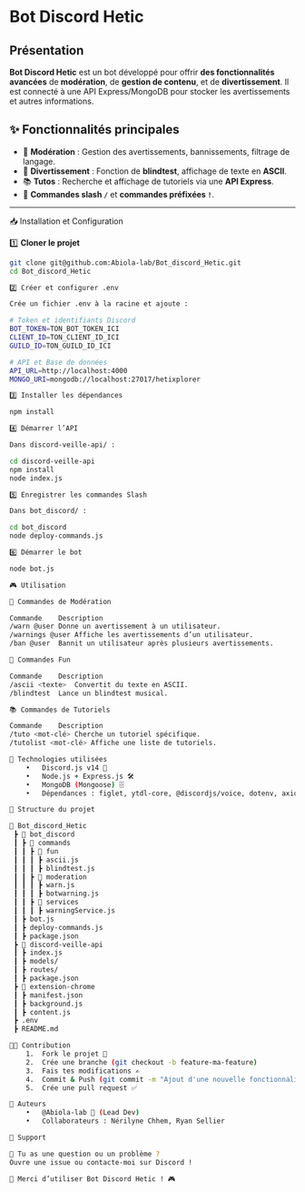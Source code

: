#  Bot Discord Hetic

##  Présentation
**Bot Discord Hetic** est un bot développé pour offrir **des fonctionnalités avancées** de **modération**, de **gestion de contenu**, et de **divertissement**. Il est connecté à une API Express/MongoDB pour stocker les avertissements et autres informations.

## ✨ Fonctionnalités principales
- 🔨 **Modération** : Gestion des avertissements, bannissements, filtrage de langage.
- 🎵 **Divertissement** : Fonction de **blindtest**, affichage de texte en **ASCII**.
- 📚 **Tutos** : Recherche et affichage de tutoriels via une **API Express**.
- 🔧 **Commandes slash `/`** et **commandes préfixées `!`**.

---

 📥 Installation et Configuration

 1️⃣ **Cloner le projet**
```bash
git clone git@github.com:Abiola-lab/Bot_discord_Hetic.git
cd Bot_discord_Hetic

2️⃣ Créer et configurer .env

Crée un fichier .env à la racine et ajoute :

# Token et identifiants Discord
BOT_TOKEN=TON_BOT_TOKEN_ICI
CLIENT_ID=TON_CLIENT_ID_ICI
GUILD_ID=TON_GUILD_ID_ICI

# API et Base de données
API_URL=http://localhost:4000
MONGO_URI=mongodb://localhost:27017/hetixplorer

3️⃣ Installer les dépendances

npm install

4️⃣ Démarrer l’API

Dans discord-veille-api/ :

cd discord-veille-api
npm install
node index.js

5️⃣ Enregistrer les commandes Slash

Dans bot_discord/ :

cd bot_discord
node deploy-commands.js

6️⃣ Démarrer le bot

node bot.js

🎮 Utilisation

🔨 Commandes de Modération

Commande	Description
/warn @user	Donne un avertissement à un utilisateur.
/warnings @user	Affiche les avertissements d’un utilisateur.
/ban @user	Bannit un utilisateur après plusieurs avertissements.

🎵 Commandes Fun

Commande	Description
/ascii <texte>	Convertit du texte en ASCII.
/blindtest	Lance un blindtest musical.

📚 Commandes de Tutoriels

Commande	Description
/tuto <mot-clé>	Cherche un tutoriel spécifique.
/tutolist <mot-clé>	Affiche une liste de tutoriels.

🔧 Technologies utilisées
	•	Discord.js v14 🚀
	•	Node.js + Express.js 🛠️
	•	MongoDB (Mongoose) 🗄️
	•	Dépendances : figlet, ytdl-core, @discordjs/voice, dotenv, axios

📂 Structure du projet

📁 Bot_discord_Hetic
 ┣ 📂 bot_discord
 ┃ ┣ 📂 commands
 ┃ ┃ ┣ 📂 fun
 ┃ ┃ ┃ ┣ ascii.js
 ┃ ┃ ┃ ┣ blindtest.js
 ┃ ┃ ┣ 📂 moderation
 ┃ ┃ ┃ ┣ warn.js
 ┃ ┃ ┃ ┣ botwarning.js
 ┃ ┃ ┣ 📂 services
 ┃ ┃ ┃ ┣ warningService.js
 ┃ ┣ bot.js
 ┃ ┣ deploy-commands.js
 ┃ ┣ package.json
 ┣ 📂 discord-veille-api
 ┃ ┣ index.js
 ┃ ┣ models/
 ┃ ┣ routes/
 ┃ ┣ package.json
 ┣ 📂 extension-chrome
 ┃ ┣ manifest.json
 ┃ ┣ background.js
 ┃ ┣ content.js
 ┣ .env
 ┣ README.md

👨‍💻 Contribution
	1.	Fork le projet 🍴
	2.	Crée une branche (git checkout -b feature-ma-feature)
	3.	Fais tes modifications ✍️
	4.	Commit & Push (git commit -m "Ajout d'une nouvelle fonctionnalité" && git push origin feature-ma-feature)
	5.	Crée une pull request ✅

🎯 Auteurs
	•	@Abiola-lab 🚀 (Lead Dev)
	•	Collaborateurs : Nérilyne Chhem, Ryan Sellier

🎉 Support

📩 Tu as une question ou un problème ?
Ouvre une issue ou contacte-moi sur Discord !

🚀 Merci d’utiliser Bot Discord Hetic ! 🎮
